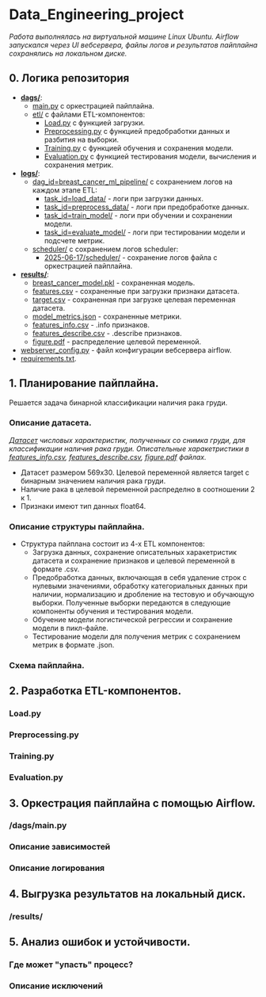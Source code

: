 # Data_Engineering_project
*Работа выполнялась на виртуальной машине Linux Ubuntu. Airflow запускался через UI вебсервера, файлы логов и результатов пайплайна сохранялись на локальном диске.*

## 0. Логика репозитория
- [**dags/**](./dags/):
  - [main.py](./dags/main.py) с оркестрацией пайплайна.
  - [etl/](./dags/etl) с файлами ETL-компонентов:
    - [Load.py](./dags/etl/Load.py) с функцией загрузки.
    - [Preprocessing.py](./dags/etl/Preprocessing.py) с функцией предобработки данных и разбития на выборки.
    - [Training.py](./dags/etl/Training.py) с функцией обучения и сохранения модели.
    - [Evaluation.py](./dags/etl/Evaluation.py) с функцией тестирования модели, вычисления и сохранения метрик.
- [**logs/**](./logs/):
  - [dag_id=breast_cancer_ml_pipeline/](./logs/dag_id=breast_cancer_ml_pipeline/) с сохранением логов на каждом этапе ETL:
    - [task_id=load_data/](./logs/dag_id=breast_cancer_ml_pipeline/run_id=scheduled__2025-06-15T00_00_00+00_00/task_id=load_data/) - логи при загрузки данных.
    - [task_id=preprocess_data/](./logs/dag_id=breast_cancer_ml_pipeline/run_id=scheduled__2025-06-15T00_00_00+00_00/task_id=preprocess_data/) - логи при предобработке данных.
    - [task_id=train_model/](./logs/dag_id=breast_cancer_ml_pipeline/run_id=scheduled__2025-06-15T00_00_00+00_00/task_id=train_model/) - логи при обучении и сохранении модели.
    - [task_id=evaluate_model/](./logs/dag_id=breast_cancer_ml_pipeline/run_id=scheduled__2025-06-15T00_00_00+00_00/task_id=evaluate_model/) - логи при тестировании модели и подсчете метрик.
  - [scheduler/](./logs/scheduler/) с сохранением логов scheduler:
    - [2025-06-17/scheduler/](./logs/scheduler/2025-06-17/main.py.log) - сохранение логов файла с оркестрацией пайплайна.
- [**results/**](./results/):
  - [breast_cancer_model.pkl](./results/breast_cancer_model.pkl) - сохраненная модель.
  - [features.csv](./results/features.csv) - сохраненные при загрузки признаки датасета.
  - [target.csv](./results/target.csv) - сохраненная при загрузке целевая переменная датасета.
  - [model_metrics.json](./results/model_metrics.json) - сохраненные метрики.
  - [features_info.csv](./results/features_info.csv) - .info признаков.
  - [features_describe.csv](./results/features_describe.csv) - .describe признаков.
  - [figure.pdf](./results/figure.pdf) - распределение целевой переменной.
- [webserver_config.py](./webserver_config.py) - файл конфигурации вебсервера airflow.
- [requirements.txt](./requirements.txt).
      
## 1. Планирование пайплайна.
Решается задача бинарной классификации наличия рака груди.

### Описание датасета.
*[Датасет](https://scikit-learn.org/stable/modules/generated/sklearn.datasets.load_breast_cancer.html) числовых характеристик, полученных со снимка груди, для классификации наличия рака груди. Описательные харакетристики в [features_info.csv](./results/features_info.csv), [features_describe.csv](./results/features_describe.csv), [figure.pdf](./results/figure.pdf) файлах.*
- Датасет размером 569x30. Целевой переменной является target с бинарным значением наличия рака груди.
- Наличие рака в целевой переменной распределно в соотношении 2 к 1.
- Признаки имеют тип данных float64.
  
### Описание структуры пайплайна.
- Структура пайплана состоит из 4-х ETL компонентов:
  - Загрузка данных, сохранение описательных харакетристик датасета и сохранение признаков и целевой переменной в формате .csv.
  - Предобработка данных, включающая в себя удаление строк с нулевыми значениями, обработку категориальных данных при наличии, нормализацию и дробление на тестовую и обучающую выборки. Полученные выборки передаются в следующие компоненты обучения и тестирования модели.
  - Обучение модели логистической регрессии и сохранение модели в пикл-файле.
  - Тестирование модели для получения метрик с сохранением метрик в формате .json.
    
### Схема пайплайна.


## 2. Разработка ETL-компонентов.

### Load.py

### Preprocessing.py

### Training.py

### Evaluation.py


## 3. Оркестрация пайплайна с помощью Airflow.
### /dags/main.py

### Описание зависимостей

### Описание логирования


## 4. Выгрузка результатов на локальный диск.
### /results/

## 5. Анализ ошибок и устойчивости.
### Где может "упасть" процесс?

### Описание исключений

